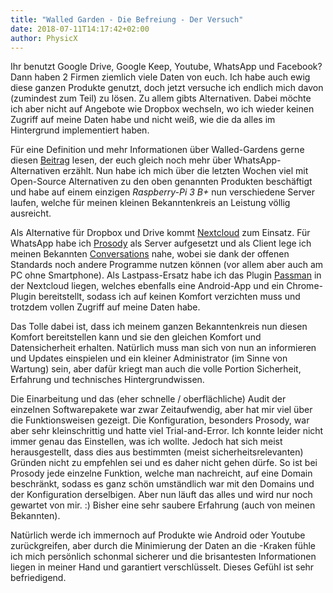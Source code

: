 ```yaml
---
title: "Walled Garden - Die Befreiung - Der Versuch"
date: 2018-07-11T14:17:42+02:00
author: PhysicX
---
```


Ihr benutzt Google Drive, Google Keep, Youtube, WhatsApp und Facebook? Dann haben 2 Firmen ziemlich viele Daten von euch. Ich habe auch ewig diese ganzen Produkte genutzt, doch jetzt versuche ich endlich mich davon (zumindest zum Teil) zu lösen. Zu allem gibts Alternativen. Dabei möchte ich aber nicht auf Angebote wie Dropbox wechseln, wo ich wieder keinen Zugriff auf meine Daten habe und nicht weiß, wie die da alles im Hintergrund implementiert haben.

Für eine Definition und mehr Informationen über Walled-Gardens gerne diesen [Beitrag](https://www.kuketz-blog.de/conversations-sicherer-android-messenger/) lesen, der euch gleich noch mehr über WhatsApp-Alternativen erzählt.
Nun habe ich mich über die letzten Wochen viel mit Open-Source Alternativen zu den oben genannten Produkten beschäftigt und habe auf einem einzigen *Raspberry-Pi 3 B+* nun verschiedene Server laufen, welche für meinen kleinen Bekanntenkreis an Leistung völlig ausreicht.

Als Alternative für Dropbox und Drive kommt [Nextcloud](https://nextcloud.com/) zum Einsatz. Für WhatsApp habe ich [Prosody](https://prosody.im/) als Server aufgesetzt und als Client lege ich meinen Bekannten [Conversations](https://conversations.im/) nahe, wobei sie dank der offenen Standards noch andere Programme nutzen können (vor allem aber auch am PC ohne Smartphone). Als Lastpass-Ersatz habe ich das Plugin [Passman](https://passman.cc/) in der Nextcloud liegen, welches ebenfalls eine Android-App und ein Chrome-Plugin bereitstellt, sodass ich auf keinen Komfort verzichten muss und trotzdem vollen Zugriff auf meine Daten habe.

Das Tolle dabei ist, dass ich meinem ganzen Bekanntenkreis nun diesen Komfort bereitstellen kann und sie den gleichen Komfort und Datensicherheit erhalten. Natürlich muss man sich von nun an informieren und Updates einspielen und ein kleiner Administrator (im Sinne von Wartung) sein, aber dafür kriegt man auch die volle Portion Sicherheit, Erfahrung und technisches Hintergrundwissen.

Die Einarbeitung und das (eher schnelle / oberflächliche) Audit der einzelnen Softwarepakete war zwar Zeitaufwendig, aber hat mir viel über die Funktionsweisen gezeigt. Die Konfiguration, besonders Prosody, war aber sehr kleinschrittig und hatte viel Trial-and-Error. Ich konnte leider nicht immer genau das Einstellen, was ich wollte. Jedoch hat sich meist herausgestellt, dass dies aus bestimmten (meist sicherheitsrelevanten) Gründen nicht zu empfehlen sei und es daher nicht gehen dürfe. So ist bei Prosody jede einzelne Funktion, welche man nachreicht, auf eine Domain beschränkt, sodass es ganz schön umständlich war mit den Domains und der Konfiguration derselbigen. Aber nun läuft das alles und wird nur noch gewartet von mir. :) Bisher eine sehr saubere Erfahrung (auch von meinen Bekannten).

Natürlich werde ich immernoch auf Produkte wie Android oder Youtube zurückgreifen, aber durch die Minimierung der Daten an die -Kraken fühle ich mich persönlich schonmal sicherer und die brisantesten Informationen liegen in meiner Hand und garantiert verschlüsselt. Dieses Gefühl ist sehr befriedigend.